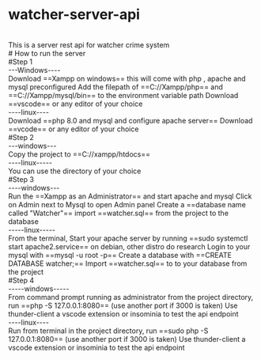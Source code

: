 # watcher-server-api
<br>
This is a server rest api for watcher crime system
<br>
# How to run the server
<br>
#Step 1
<br>
---Windows----
<br>
Download ==Xampp on windows== this will come with php , apache and mysql preconfigured
Add the filepath of ==C://Xampp/php== and ==C://Xampp/mysql/bin== to the environment  variable path
Download ==vscode== or any editor of your choice
<br>
----linux----
<br>
Download ==php 8.0 and mysql and configure apache server==
Download ==vcode== or any editor of your choice
<br>
#Step 2
<br>
---windows---
<br>
Copy the project to ==C://xampp/htdocs==
<br>
----linux-----
<br>
You can use the directory of your choice
<br>
#Step 3
<br>
----windows---
<br>
Run the ==Xampp as an Administrator== and start apache and mysql
Click on Admin next to Mysql to open Admin panel
Create a ==database name called "Watcher"==
import ==watcher.sql== from the project to the database
<br>
-----linux-----
<br>
From the terminal,
Start your apache server by running ==sudo systemctl start apache2.service== on debian, other distro do research
Login to your mysql with ==mysql -u root -p==
Create a database with ==CREATE DATABASE watcher;==
Import ==watcher.sql== to to your database from the project
<br>
#Step 4
<br>
-----windows-----
<br>
From command prompt running as administrator from the project directory, run 
==php -S 127.0.0.1:8080== (use another port if 3000 is taken)
Use thunder-client a vscode extension or insominia to test the api endpoint
<br>
----linux----
<br>
Run from terminal in the project directory, run
==sudo php -S 127.0.0.1:8080== (use another port if 3000 is taken)
Use thunder-client a vscode extension or insominia to test the api endpoint
<br>
